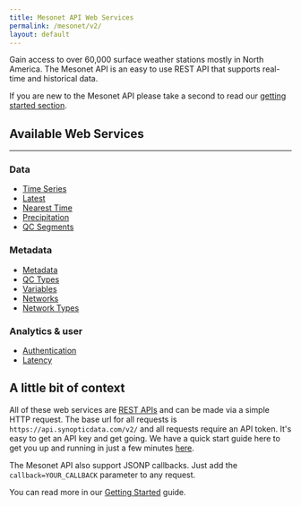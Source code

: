 ```yaml
---
title: Mesonet API Web Services
permalink: /mesonet/v2/
layout: default
---
```


Gain access to over 60,000 surface weather stations mostly in North America. The Mesonet API is an easy to use REST API that supports real-time and historical data.

If you are new to the Mesonet API please take a second to read our [getting started section][getting-started].

## Available Web Services

---

### Data

* [Time Series][timeseries-service]
* [Latest][latest-service]
* [Nearest Time][nearesttime-service]
* [Precipitation][precipitation-service]
* [QC Segments][qcsegments-service]

### Metadata

* [Metadata][metadata-service]
* [QC Types][qc-types-service]
* [Variables][variables-service]
* [Networks][networks-service]
* [Network Types][networktypes-service]

### Analytics & user

* [Authentication][authentication-service]
* [Latency][latency-service]

## A little bit of context

<!-- Reword this when we get to Alerts -->

All of these web services are [REST APIs][rest-service] and can be made via a simple HTTP request. The base url for all requests is `https://api.synopticdata.com/v2/` and all requests require an API token. It's easy to get an API key and get going. We have a quick start guide here to get you up and running in just a few minutes [here][getting-started].

The Mesonet API also support JSONP callbacks. Just add the `callback=YOUR_CALLBACK` parameter to any request.

You can read more in our [Getting Started][getting-started] guide.

<!-- Refs and Such -->

[getting-started]: ./getting-started/
[rest-service]: https://en.wikipedia.org/wiki/Representational_state_transfer
[timeseries-service]: ./timeseries/
[latest-service]: ./latest/
[getting-started]: ./getting-started/
[authentication-service]: ./auth/
[metadata-service]: ./metadata/
[nearesttime-service]: ./nearesttime/
[precipitation-service]: ./precipitation/
[latency-service]: ./latency/
[qc-types-service]: ./qctypes/
[variables-service]: ./variables/
[networks-service]: ./networks/
[networktypes-service]: ./networktypes/
[qcsegments-service]: ./qcsegments/
[mesowest]: https://mesowest.utah.edu
[uutah]: https://www.utah.edu
[synoptic]: https://synopticlabs.org
